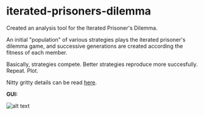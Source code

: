 # iterated-prisoners-dilemma
Created an analysis tool for the Iterated Prisoner's Dilemma.

An initial "population" of various strategies plays the iterated prisoner's dilemma game, and successive generations are created according the fitness of each member.
  
Basically, strategies compete. Better strategies reproduce more succesfully. Repeat. Plot.

Nitty gritty details can be read [here](./evolution-ipd.pdf).


**GUI:**

![alt text](https://github.com/shoyo-inokuchi/iterated-prisoners-dilemma/blob/master/examples/default.png)
